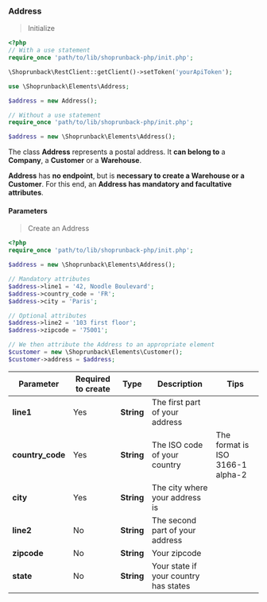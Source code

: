 ### Address

> Initialize

```php
<?php
// With a use statement
require_once 'path/to/lib/shoprunback-php/init.php';

\Shoprunback\RestClient::getClient()->setToken('yourApiToken');

use \Shoprunback\Elements\Address;

$address = new Address();

// Without a use statement
require_once 'path/to/lib/shoprunback-php/init.php';

$address = new \Shoprunback\Elements\Address();
```

The class **Address** represents a postal address. It **can belong to** a **Company**, a **Customer** or a **Warehouse**.

**Address** has **no endpoint**, but is **necessary to create a Warehouse or a Customer**. For this end, an **Address has mandatory and facultative attributes**.

#### Parameters

> Create an Address

```php
<?php
require_once 'path/to/lib/shoprunback-php/init.php';

$address = new \Shoprunback\Elements\Address();

// Mandatory attributes
$address->line1 = '42, Noodle Boulevard';
$address->country_code = 'FR';
$address->city = 'Paris';

// Optional attributes
$address->line2 = '103 first floor';
$address->zipcode = '75001';

// We then attribute the Address to an appropriate element
$customer = new \Shoprunback\Elements\Customer();
$customer->address = $address;
```

Parameter | Required to create | Type | Description | Tips
-|-|-|-|-
**line1** | Yes | **String** | The first part of your address
**country_code** | Yes | **String** | The ISO code of your country | The format is ISO 3166-1 alpha-2
**city** | Yes | **String** | The city where your address is
**line2** | No | **String** | The second part of your address
**zipcode** | No | **String** | Your zipcode
**state** | No | **String** | Your state if your country has states
